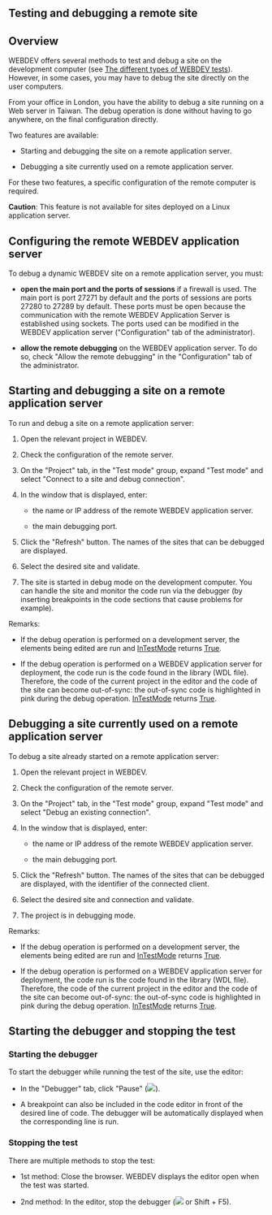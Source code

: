 


## Testing and debugging a remote site
			



<a name="NOTE1"></a>
<a name="NOTE1_1"></a>


## Overview
<a name="overview_ELTTEXTE000210"></a>
WEBDEV offers several methods to test and debug a site on the development computer (see [The different types of WEBDEV tests](../Editeurs/2019003.md)). However, in some cases, you may have to debug the site directly on the user computers.

From your office in London, you have the ability to debug a site running on a Web server in Taiwan. The debug operation is done without having to go anywhere, on the final configuration directly.

Two features are available:

- Starting and debugging the site on a remote application server.

- Debugging a site currently used on a remote application server.




For these two features, a specific configuration of the remote computer is required.

**Caution**: This feature is not available for sites deployed on a Linux application server. 

<a name="NOTE2"></a>
<a name="NOTE2_1"></a>


## Configuring the remote WEBDEV application server
<a name="configuring_the_remote_webdev_application_server_ELTTEXTE000234"></a>
To debug a dynamic WEBDEV site on a remote application server, you must:

- **open the main port and the ports of sessions** if a firewall is used. The main port is port 27271 by default and the ports of sessions are ports 27280 to 27289 by default. 
	These ports must be open because the communication with the remote WEBDEV Application Server is established using sockets.
	The ports used can be modified in the WEBDEV application server ("Configuration" tab of the administrator).

- **allow the remote debugging** on the WEBDEV application server. To do so, check "Allow the remote debugging" in the "Configuration" tab of the administrator.  




<a name="NOTE3"></a>
<a name="NOTE3_1"></a>


## Starting and debugging a site on a remote application server
<a name="starting_and_debugging_site_remote_application_server_ELTTEXTE000258"></a>
To run and debug a site on a remote application server:

1. Open the relevant project in WEBDEV.

2. Check the configuration of the remote server.

3. On the "Project" tab, in the "Test mode" group, expand "Test mode" and select "Connect to a site and debug connection".

4. In the window that is displayed, enter:

	- the name or IP address of the remote WEBDEV application server.

	- the main debugging port.




5. Click the "Refresh" button. The names of the sites that can be debugged are displayed.

6. Select the desired site and validate.

7. The site is started in debug mode on the development computer. You can handle the site and monitor the code run via the debugger (by inserting breakpoints in the code sections that cause problems for example).




Remarks:

- If the debug operation is performed on a development server, the elements being edited are run and [InTestMode](../WDLang1/3013011.md) returns <u><u><u><u>True</u></u></u></u>.

- If the debug operation is performed on a WEBDEV application server for deployment, the code run is the code found in the library (WDL file). Therefore, the code of the current project in the editor and the code of the site can become out-of-sync: the out-of-sync code is highlighted in pink during the debug operation. [InTestMode](../WDLang1/3013011.md) returns <u><u><u><u>True</u></u></u></u>.




<a name="NOTE4"></a>
<a name="NOTE4_1"></a>


## Debugging a site currently used on a remote application server
<a name="debugging_site_currently_used_remote_application_server_ELTTEXTE000282"></a>
To debug a site already started on a remote application server:

1. Open the relevant project in WEBDEV.

2. Check the configuration of the remote server.

3. On the "Project" tab, in the "Test mode" group, expand "Test mode" and select "Debug an existing connection".

4. In the window that is displayed, enter:

	- the name or IP address of the remote WEBDEV application server.

	- the main debugging port.




5. Click the "Refresh" button. The names of the sites that can be debugged are displayed, with the identifier of the connected client.

6. Select the desired site and connection and validate.

7. The project is in debugging mode.




Remarks:

- If the debug operation is performed on a development server, the elements being edited are run and [InTestMode](../WDLang1/3013011.md) returns <u><u><u><u>True</u></u></u></u>.

- If the debug operation is performed on a WEBDEV application server for deployment, the code run is the code found in the library (WDL file). Therefore, the code of the current project in the editor and the code of the site can become out-of-sync: the out-of-sync code is highlighted in pink during the debug operation. [InTestMode](../WDLang1/3013011.md) returns <u><u><u><u>True</u></u></u></u>.




<a name="NOTE5"></a>
<a name="NOTE5_1"></a>


## Starting the debugger and stopping the test
<a name="starting_the_debugger_and_stopping_the_test_ELTTEXTE000306"></a>


### Starting the debugger
<a name="starting_the_debugger_ELTPARAGRAPHE000144"></a>

To start the debugger while running the test of the site, use the editor:

- In the "Debugger" tab, click "Pause" (![](https://doc.pcsoft.fr/en-US/images/image.awp?langid=3&name=main_debog.gif)).

- A breakpoint can also be included in the code editor in front of the desired line of code. The debugger will be automatically displayed when the corresponding line is run.



<a name="NOTE5_2"></a>


### Stopping the test
<a name="stopping_the_test_ELTPARAGRAPHE000156"></a>

There are multiple methods to stop the test:

- 1st method: Close the browser. WEBDEV displays the editor open when the test was started.

- 2nd method: In the editor, stop the debugger (![](https://doc.pcsoft.fr/en-US/images/image.awp?langid=3&name=EtatIconeArretTest.gif) or Shift + F5).





